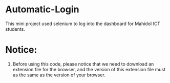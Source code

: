 # Automatic-Login
This mini project used selenium to log into the dashboard for Mahidol ICT students.

# Notice:
1. Before using this code, please notice that we need to download an extension file for the browser, and the version of this extension file must as the same as the version of your browser.
